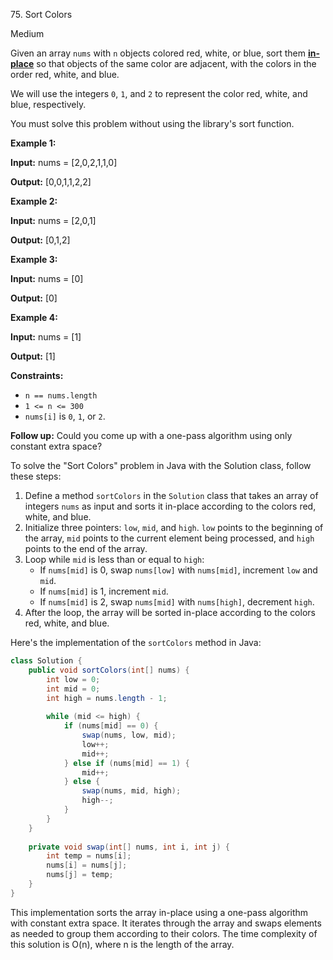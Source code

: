 75\. Sort Colors

Medium

Given an array `nums` with `n` objects colored red, white, or blue, sort them **[in-place](https://en.wikipedia.org/wiki/In-place_algorithm)** so that objects of the same color are adjacent, with the colors in the order red, white, and blue.

We will use the integers `0`, `1`, and `2` to represent the color red, white, and blue, respectively.

You must solve this problem without using the library's sort function.

**Example 1:**

**Input:** nums = [2,0,2,1,1,0]

**Output:** [0,0,1,1,2,2] 

**Example 2:**

**Input:** nums = [2,0,1]

**Output:** [0,1,2] 

**Example 3:**

**Input:** nums = [0]

**Output:** [0] 

**Example 4:**

**Input:** nums = [1]

**Output:** [1] 

**Constraints:**

*   `n == nums.length`
*   `1 <= n <= 300`
*   `nums[i]` is `0`, `1`, or `2`.

**Follow up:** Could you come up with a one-pass algorithm using only constant extra space?

To solve the "Sort Colors" problem in Java with the Solution class, follow these steps:

1. Define a method `sortColors` in the `Solution` class that takes an array of integers `nums` as input and sorts it in-place according to the colors red, white, and blue.
2. Initialize three pointers: `low`, `mid`, and `high`. `low` points to the beginning of the array, `mid` points to the current element being processed, and `high` points to the end of the array.
3. Loop while `mid` is less than or equal to `high`:
   - If `nums[mid]` is 0, swap `nums[low]` with `nums[mid]`, increment `low` and `mid`.
   - If `nums[mid]` is 1, increment `mid`.
   - If `nums[mid]` is 2, swap `nums[mid]` with `nums[high]`, decrement `high`.
4. After the loop, the array will be sorted in-place according to the colors red, white, and blue.

Here's the implementation of the `sortColors` method in Java:

```java
class Solution {
    public void sortColors(int[] nums) {
        int low = 0;
        int mid = 0;
        int high = nums.length - 1;
        
        while (mid <= high) {
            if (nums[mid] == 0) {
                swap(nums, low, mid);
                low++;
                mid++;
            } else if (nums[mid] == 1) {
                mid++;
            } else {
                swap(nums, mid, high);
                high--;
            }
        }
    }
    
    private void swap(int[] nums, int i, int j) {
        int temp = nums[i];
        nums[i] = nums[j];
        nums[j] = temp;
    }
}
```

This implementation sorts the array in-place using a one-pass algorithm with constant extra space. It iterates through the array and swaps elements as needed to group them according to their colors. The time complexity of this solution is O(n), where n is the length of the array.